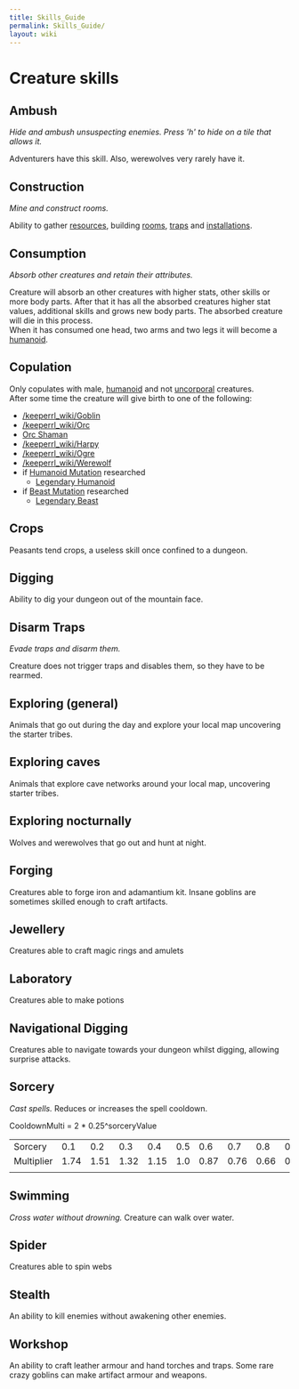 ```yaml
---
title: Skills_Guide
permalink: Skills_Guide/
layout: wiki
---
```


Creature skills
===============

Ambush
------

*Hide and ambush unsuspecting enemies. Press 'h' to hide on a tile that
allows it.*

Adventurers have this skill. Also, werewolves very rarely have it.

Construction
------------

*Mine and construct rooms.*

Ability to gather [resources](/keeperrl_wiki/Resources "wikilink"), building
[rooms](/keeperrl_wiki/Rooms_Guide "wikilink"), [traps](Traps "wikilink") and
[installations](/keeperrl_wiki/Installations "wikilink").

Consumption
-----------

*Absorb other creatures and retain their attributes.*

Creature will absorb an other creatures with higher stats, other skills
or more body parts. After that it has all the absorbed creatures higher
stat values, additional skills and grows new body parts. The absorbed
creature will die in this process.  
When it has consumed one head, two arms and two legs it will become a
[humanoid](/keeperrl_wiki/Humanoid "wikilink").

Copulation
----------

Only copulates with male, [humanoid](/keeperrl_wiki/Humanoid "wikilink") and
not [uncorporal](/keeperrl_wiki/Uncorporal "wikilink") creatures.  
After some time the creature will give birth to one of the following:

-   [/keeperrl_wiki/Goblin](/keeperrl_wiki/Goblin "wikilink")
-   [/keeperrl_wiki/Orc](/keeperrl_wiki/Orc "wikilink")
-   [Orc Shaman](/keeperrl_wiki/Orc_Shaman "wikilink")
-   [/keeperrl_wiki/Harpy](/keeperrl_wiki/Harpy "wikilink")
-   [/keeperrl_wiki/Ogre](/keeperrl_wiki/Ogre "wikilink")
-   [/keeperrl_wiki/Werewolf](/keeperrl_wiki/Werewolf "wikilink")
-   if [Humanoid Mutation](/keeperrl_wiki/Humanoid_Mutation "wikilink")
    researched
    -   [Legendary Humanoid](/keeperrl_wiki/Legendary_Humanoid "wikilink")
-   if [Beast Mutation](/keeperrl_wiki/Beast_Mutation "wikilink")
    researched
    -   [Legendary Beast](/keeperrl_wiki/Legendary_Beast "wikilink")

Crops
-----

Peasants tend crops, a useless skill once confined to a dungeon.

Digging
-------

Ability to dig your dungeon out of the mountain face.

Disarm Traps
------------

*Evade traps and disarm them.*

Creature does not trigger traps and disables them, so they have to be
rearmed.

Exploring (general)
-------------------

Animals that go out during the day and explore your local map uncovering
the starter tribes.

Exploring caves
---------------

Animals that explore cave networks around your local map, uncovering
starter tribes.

Exploring nocturnally
---------------------

Wolves and werewolves that go out and hunt at night.

Forging
-------

Creatures able to forge iron and adamantium kit. Insane goblins are
sometimes skilled enough to craft artifacts.

Jewellery
---------

Creatures able to craft magic rings and amulets

Laboratory
----------

Creatures able to make potions

Navigational Digging
--------------------

Creatures able to navigate towards your dungeon whilst digging, allowing
surprise attacks.

Sorcery
-------

*Cast spells.* Reduces or increases the spell cooldown.

CooldownMulti = 2 \* 0.25^sorceryValue

|            |      |      |      |      |     |      |      |      |      |     |
|------------|------|------|------|------|-----|------|------|------|------|-----|
| Sorcery    | 0.1  | 0.2  | 0.3  | 0.4  | 0.5 | 0.6  | 0.7  | 0.8  | 0.9  | 1.0 |
| Multiplier | 1.74 | 1.51 | 1.32 | 1.15 | 1.0 | 0.87 | 0.76 | 0.66 | 0.57 | 0.5 |
||

Swimming
--------

*Cross water without drowning.* Creature can walk over water.

Spider
------

Creatures able to spin webs

Stealth
-------

An ability to kill enemies without awakening other enemies.

Workshop
--------

An ability to craft leather armour and hand torches and traps. Some rare
crazy goblins can make artifact armour and weapons.
